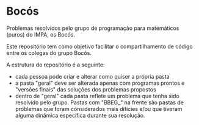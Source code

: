 # Bocós
<p>Problemas resolvidos pelo grupo de programação para matemáticos (puros) do IMPA, os Bocós.</p>

<p>Este repositório tem como objetivo facilitar o compartilhamento de código entre os colegas do grupo Bocós.</p>

A estrutura do repositório é a seguinte:
- cada pessoa pode criar e alterar como quiser a própria pasta
- a pasta "geral" deve ser alterada apenas com programas prontos e "versões finais" das soluções dos problemas propostos
- dentro de "geral" cada pasta reflete um problema que tenha sido resolvido pelo grupo. Pastas com "BBEG_" na frente são pastas de problemas que foram considerados mais difícies e/ou que tiveram alguma dinâmica específica durante sua resolução.
